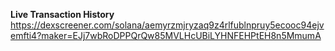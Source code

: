 **Live Transaction History**
https://dexscreener.com/solana/aemyrzmjryzaq9z4rlfublnpruy5ecooc94ejvemfti4?maker=EJj7wbRoDPPQrQw85MVLHcUBiLYHNFEHPtEH8n5MmumA

